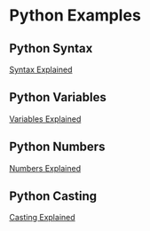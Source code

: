 
Python Examples
===============


Python Syntax
-------------




[Syntax Explained](python_syntax.asp)


Python Variables
----------------




[Variables Explained](python_variables.asp)


Python Numbers
--------------




[Numbers Explained](python_numbers.asp)


Python Casting
--------------




[Casting Explained](python_casting.asp)


